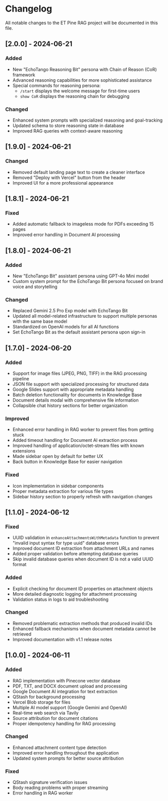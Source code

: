 # Changelog

All notable changes to the ET Pine RAG project will be documented in this file.

## [2.0.0] - 2024-06-21

### Added
- New "EchoTango Reasoning Bit" persona with Chain of Reason (CoR) framework
- Advanced reasoning capabilities for more sophisticated assistance
- Special commands for reasoning persona:
  - `/start` displays the welcome message for first-time users
  - `show CoR` displays the reasoning chain for debugging

### Changed
- Enhanced system prompts with specialized reasoning and goal-tracking
- Updated schema to store reasoning state in database
- Improved RAG queries with context-aware reasoning

## [1.9.0] - 2024-06-21

### Changed
- Removed default landing page text to create a cleaner interface
- Removed "Deploy with Vercel" button from the header
- Improved UI for a more professional appearance

## [1.8.1] - 2024-06-21

### Fixed
- Added automatic fallback to imageless mode for PDFs exceeding 15 pages
- Improved error handling in Document AI processing

## [1.8.0] - 2024-06-21

### Added
- New "EchoTango Bit" assistant persona using GPT-4o Mini model
- Custom system prompt for the EchoTango Bit persona focused on brand voice and storytelling

### Changed
- Replaced Gemini 2.5 Pro Exp model with EchoTango Bit
- Updated all model-related infrastructure to support multiple personas with the same base model
- Standardized on OpenAI models for all AI functions
- Set EchoTango Bit as the default assistant persona upon sign-in

## [1.7.0] - 2024-06-20

### Added
- Support for image files (JPEG, PNG, TIFF) in the RAG processing pipeline
- JSON file support with specialized processing for structured data
- Google Slides support with appropriate metadata handling
- Batch deletion functionality for documents in Knowledge Base
- Document details modal with comprehensive file information
- Collapsible chat history sections for better organization

### Improved
- Enhanced error handling in RAG worker to prevent files from getting stuck
- Added timeout handling for Document AI extraction process
- Improved handling of application/octet-stream files with known extensions
- Made sidebar open by default for better UX
- Back button in Knowledge Base for easier navigation

### Fixed
- Icon implementation in sidebar components
- Proper metadata extraction for various file types
- Sidebar history section to properly refresh with navigation changes

## [1.1.0] - 2024-06-12

### Fixed
- UUID validation in `enhanceAttachmentsWithMetadata` function to prevent "invalid input syntax for type uuid" database errors
- Improved document ID extraction from attachment URLs and names
- Added proper validation before attempting database queries
- Skip invalid database queries when document ID is not a valid UUID format

### Added
- Explicit checking for document ID properties on attachment objects
- More detailed diagnostic logging for attachment processing
- Validation status in logs to aid troubleshooting

### Changed
- Removed problematic extraction methods that produced invalid IDs
- Enhanced fallback mechanisms when document metadata cannot be retrieved
- Improved documentation with v1.1 release notes

## [1.0.0] - 2024-06-11

### Added
- RAG implementation with Pinecone vector database
- PDF, TXT, and DOCX document upload and processing
- Google Document AI integration for text extraction
- QStash for background processing
- Vercel Blob storage for files
- Multiple AI model support (Google Gemini and OpenAI)
- Real-time web search via Tavily
- Source attribution for document citations
- Proper idempotency handling for RAG processing

### Changed
- Enhanced attachment content type detection
- Improved error handling throughout the application
- Updated system prompts for better source attribution

### Fixed
- QStash signature verification issues
- Body reading problems with proper streaming
- Error handling in RAG worker 